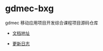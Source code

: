 # gdmec-bxg
gdmec 移动应用项目开发综合课程项目源码仓库

- [文档地址](https://moreant.github.io/gdmec-bxg/)

- [更新日志](https://github.com/moreant/gdmec-bxg/blob/master/CHANGELOG.md)

